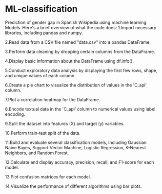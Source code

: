 # ML-classification
Prediction of gender gap in Spanish Wikipedia using machine learning Models.
Here's a brief overview of what the code does:
1.Import necessary libraries, including pandas and numpy.

2.Read data from a CSV file named "data.csv" into a pandas DataFrame.

3.Perform data cleaning by dropping certain columns from the DataFrame.

4.Display basic information about the DataFrame using df.info().

5.Conduct exploratory data analysis by displaying the first few rows, shape, and unique values of each column.

6.Create a pie chart to visualize the distribution of values in the 'C_api' column.

7.Plot a correlation heatmap for the DataFrame.

8.Encode textual data in the 'C_api' column to numerical values using label encoding.

9.Split the dataset into features (X) and target (y) variables.

10.Perform train-test split of the data.

11.Build and evaluate several classification models, including Gaussian Naive Bayes, Support Vector Machine, Logistic Regression, K-Nearest Neighbors, and Random Forest.

12.Calculate and display accuracy, precision, recall, and F1-score for each model.

13.Plot confusion matrices for each model.

14.Visualize the performance of different algorithms using bar plots.
